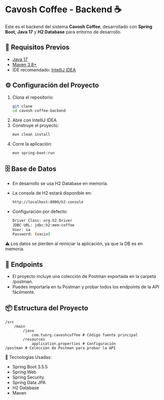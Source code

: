 # Cavosh Coffee - Backend ☕

Este es el backend del sistema **Cavosh Coffee**, desarrollado con **Spring Boot**, **Java 17** y **H2 Database** para
entorno de desarrollo.

## 🚀 Requisitos Previos

- [Java 17](https://adoptium.net/)
- [Maven 3.8+](https://maven.apache.org/)
- IDE recomendado: [IntelliJ IDEA](https://www.jetbrains.com/idea/)

## ⚙️ Configuración del Proyecto

1. Clona el repositorio:
   ```bash
   git clone
   cd cavosh-coffee-backend
   ```
2. Abre con IntelliJ IDEA
3. Construye el proyecto:
   ```bash
   mvn clean install
   ```
4. Corre la aplicación:
   ```bash
   mvn spring-boot:run
   ```

## 🗄️ Base de Datos

- En desarrollo se usa H2 Database en memoria.
- La consola de H2 estará disponible en:

    ```bash
    http://localhost:8080/h2-console
    ```

- Configuración por defecto:

    ```bash
    Driver Class: org.h2.Driver
    JDBC URL: jdbc:h2:mem:coffee
    User: sa
    Password: (vacio)
    ```

⚠️ Los datos se pierden al reiniciar la aplicación, ya que la DB es en memoria.

## 📡 Endpoints

- El proyecto incluye una colección de Postman exportada en la carpeta /postman.
- Puedes importarla en tu Postman y probar todos los endpoints de la API fácilmente.

## 📦 Estructura del Proyecto

    /src
        /main
            /java
                com.tuorg.cavoshcoffee # Código fuente principal
            /resources
                application.properties # Configuración
    /postman # Colección de Postman para probar la API

🔧 Tecnologías Usadas:

- Spring Boot 3.5.5
- Spring Web
- Spring Security
- Spring Data JPA
- H2 Database
- Maven
